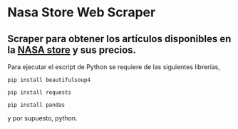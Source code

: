 # Nasa Store Web Scraper 

## Scraper para obtener los artículos disponibles en la [NASA store](https://mynasastore.com/) y sus precios.

Para ejecutar el escript de Python se requiere de las siguientes librerías,

```
pip install beautifulsoup4
```

```
pip install requests
```

```
pip install pandas
```
y por supuesto, python.

